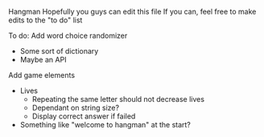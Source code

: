 Hangman
Hopefully you guys can edit this file
If you can, feel free to make edits to the "to do" list

To do:
Add word choice randomizer
  - Some sort of dictionary
  - Maybe an API

Add game elements
  - Lives
    - Repeating the same letter should not decrease lives
    - Dependant on string size?
    - Display correct answer if failed
  - Something like "welcome to hangman" at the start?
